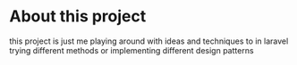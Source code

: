 # About this project

this project is just me playing around with ideas and techniques to in laravel 
trying different methods or implementing different design patterns
